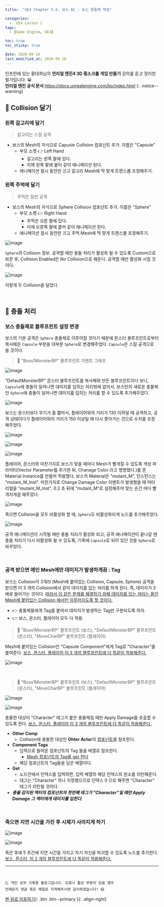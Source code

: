 ```yaml
---
title:  "UE4 Chapter 5-2. 보스 AI : 보스 충돌체 작업" 

categories:
  -  UE4 Lesson 1 
tags:
  - [Game Engine, UE4]

toc: true
toc_sticky: true

date: 2020-09-16
last_modified_at: 2020-09-16
---
```


인프런에 있는 황대희님의 **언리얼 엔진4 3D 횡스크롤 게임 만들기** 강의를 듣고 정리한 필기입니다. 😀  
**언리얼 엔진 공식 문서** <https://docs.unrealengine.com/ko/index.html>
{: .notice--warning}

## 🔔 Collision 달기

### 왼쪽 갈고리에 달기

> 갈고리는 스킬 공격

- 보스의 Mesh의 자식으로 Capusle Collision 컴포넌트 추가. 이름은 "Capsule"
  - 부모 소켓 👉 Left Hand 
    - 갈고리는 왼쪽 팔에 있다.
    - 이제 왼쪽 팔에 붙어 같이 애니메이션 된다.
  - 애니메이션 잠시 동안만 끄고 갈고리 Mesh에 딱 맞게 트랜스폼 조정해주기.

### 왼쪽 주먹에 달기

> 주먹은 일반 공격

- 보스의 Mesh의 자식으로 Sphere Collision 컴포넌트 추가. 이름은 "Sphere"
  - 부모 소켓 👉 Right Hand 
    - 주먹은 오른 팔에 있다.
    - 이제 오른쪽 팔에 붙어 같이 애니메이션 된다.
  - 애니메이션 잠시 동안만 끄고 주먹 Mesh에 딱 맞게 트랜스폼 조정해주기.

![image](https://user-images.githubusercontent.com/42318591/93280349-5eaa5400-f804-11ea-84fb-8588d1a1e9e8.png)

`Sphere`의 Collision 정보. 공격할 때만 충돌 처리가 활성화 될 수 있도록 Custom으로 바꾼 후, Collision Enabled은 No Collision으로 해둔다. 공격할 때만 활성화 시킬 것이다.

![image](https://user-images.githubusercontent.com/42318591/93278377-70d5c380-f7ff-11ea-963a-4e1eac3b4e95.png)

이렇게 두 Collision을 달았다.

<br>

## 🔔 충돌 처리

### 보스 충돌체로 블루프린트 설정 변경

보스의 기본 공격은 `Sphere` 충돌체로 이루어질 것이기 때문에 몬스터 블루프린트로부터 복사해온 `Capsule` 부분을 대부분 `Sphere`로 변경해주었다. `Capsule`은 스킬 공격으로 쓸 것이다.

> 🚩 "Boss1MonsterBP" 블루프린트 이벤트 그래프

![image](https://user-images.githubusercontent.com/42318591/93279344-fbb7bd80-f801-11ea-9211-b773170dcc98.png)

"DefaultMonsterBP" 몬스터 블루프린트를 복사해와 만든 블루프린트이다 보니, `Capsule`에 충돌이 일어나면 데미지를 입히는 처리밖에 없어서, 보스만의 새로운 충돌체인 `Sphere`에 충돌이 일어나면 데미지를 입히는 처리를 할 수 있도록 추가해주었다. 

![image](https://user-images.githubusercontent.com/42318591/93279404-21dd5d80-f802-11ea-971e-510d1d9c5306.png)

보스는 몬스터보다 무기가 좀 짦아서, 플레이어와의 거리가 130 이하일 때 공격하고, 공격 상태이다가 플레이어와의 거리가 150 이상일 때 다시 쫓아가는 것으로 수치를 조정해주었다.

![image](https://user-images.githubusercontent.com/42318591/93279710-e2fbd780-f802-11ea-828a-5436924f839c.png)

![image](https://user-images.githubusercontent.com/42318591/93279848-3ec66080-f803-11ea-96af-97e6a2c19c11.png)

![image](https://user-images.githubusercontent.com/42318591/93280102-c8762e00-f803-11ea-83ae-323a129998a8.png)

플레이어, 몬스터와 마찬가지로 보스가 맞을 때마다 Mesh가 빨개질 수 있도록 색상 파라미터(Vector Parameter를 추가한 뒤, Chanage Color 라고 명명했다.)를 준 Material Instance를 만들어 적용했다. 보스의 Material은 "mutant_M", 인스턴스는 "mutant_M_Inst". 마찬가지로 Change Damage Color 이벤트가 발생했을 때 머터리얼을 "mutant_M_Inst", 0.2 초 뒤에  "mutant_M"로 설정해주어 맞는 순간 마다 빨개지게끔 해주었다.

![image](https://user-images.githubusercontent.com/42318591/93280229-12f7aa80-f804-11ea-912d-59b6a2c20188.png)

죽으면 Collision을 모두 비활성화 할 때, `Sphere`도 비활성화되게 노드를 추가해주었다.

![image](https://user-images.githubusercontent.com/42318591/93280476-b5b02900-f804-11ea-9a89-d772149b63ed.png)

공격 애니메이션이 시작될 때만 충돌 처리가 활성화 되고, 공격 애니메이션이 끝나갈 땐 충돌 처리가 다시 비활성화 될 수 있도록, 기족에 `Capsule`로 되어 있던 것을 `Sphere`로 바꾸었다.

<br>

### 공격 받으면 메인 Mesh에만 데미지가 발생하게끔 : Tag

보스는 Collision이 3개라 (Mesh에 붙어있는 Collision, Capsule, Sphere) 공격을 받으면 이 3 개의 Collision에서 같이 데미지를 입는 처리를 하게 된다. 즉, 데미지가 3 배로 들어가는 것이다. <u>따라서 이 같은 문제를 해결하기 위해 데미지를 입는 처리는 몸인 Mesh에 붙어있는 Collision 에서만 이루어지도록 할 것이다.</u> 

- 👉 충돌체들에게 Tag를 붙여서 데미지가 발생하는 Tag만 구분되도록 하자.
- 👉 보스, 몬스터, 플레이어 모두 다 적용.

> 🚩 "Boss1MonsterBP" 블루프린트 (보스), "DefaultMonsterBP" 블루프린트 (몬스터), "MoveCharBP" 블루프린트 (플레이어)

Mesh에 붙어있는 Collision인 "Capsule Component"에게 Tag로 "Character"를 붙여준다. <u>보스, 몬스터, 플레이어 이 3 개의 블루프린트에 다 똑같이 적용해준다.</u>

![image](https://user-images.githubusercontent.com/42318591/93281128-679c2500-f806-11ea-9588-025935e9a62f.png)

<br>

> 🚩 "Boss1MonsterBP" 블루프린트 (보스), "DefaultMonsterBP" 블루프린트 (몬스터), "MoveCharBP" 블루프린트 (플레이어)

![image](https://user-images.githubusercontent.com/42318591/93300840-82848e80-f832-11ea-8c7e-c514a3aeb2ec.png)

![image](https://user-images.githubusercontent.com/42318591/93301082-e14a0800-f832-11ea-9295-bb9f77119b48.png)


충돌한 대상이 "Character" 태그가 붙은 충돌체일 때만 Apply Damage를 호출할 수 있도록 한다. <u>보스, 몬스터, 플레이어 이 3 개의 블루프린트에 다 똑같이 적용해준다.</u>

- **Other Comp**
  - Collision에 충돌한 대상인 **Ohter Actor**의 <u>컴포넌트</u>를 참조한다.
- **Component Tags**
  - 입력으로 들어온 컴포넌트의 Tag 들을 배열로 참조한다.
    - <u>Mesh 컴포넌트의 Tag를 get 한다</u>
  - 해당 컴포넌트의 Tag들을 담은 배열이다.
- **Get**
  - 노드안에서 인덱스를 입력하면, 입력 배열의 해당 인덱스의 원소를 리턴해준다.
  - 태그는 "Character" 하나 지정했으므로 인덱스 0 으로 해주면 "Character" 태그가 리턴될 것이다.
- ***충돌 감지된 액터의 컴포넌트의 첫번째 태그가 "Character"일 때만 Apply Damage 그 액터에게 데미지를 입힌다.***

<br>

### 죽으면 지연 시간을 가진 후 시체가 사라지게 하기


![image](https://user-images.githubusercontent.com/42318591/93301425-633a3100-f833-11ea-890f-9ab8728429f9.png)

![image](https://user-images.githubusercontent.com/42318591/93301400-59183280-f833-11ea-9477-314ef7031607.png)

죽은 후에 5 초간에 지연 시간을 가지고 자기 자신을 파괴할 수 있도록 노드를 추가한다. <u>보스, 몬스터, 이 2 개의 블루프린트에 다 똑같이 적용해준다.</u>


***
<br>

    🌜 개인 공부 기록용 블로그입니다. 오류나 틀린 부분이 있을 경우 
    언제든지 댓글 혹은 메일로 지적해주시면 감사하겠습니다! 😄

[맨 위로 이동하기](#){: .btn .btn--primary }{: .align-right}